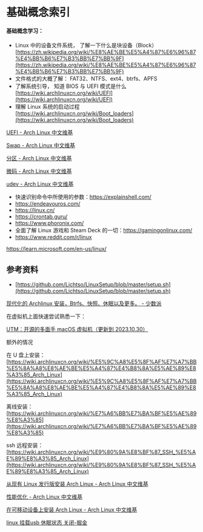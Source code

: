 # 基础概念索引

#### 基础概念学习：

- Linux 中的设备文件系统， 了解一下什么是块设备（Block） [https://zh.wikipedia.org/wiki/%E8%AE%BE%E5%A4%87%E6%96%87%E4%BB%B6%E7%B3%BB%E7%BB%9F](https://zh.wikipedia.org/wiki/%E8%AE%BE%E5%A4%87%E6%96%87%E4%BB%B6%E7%B3%BB%E7%BB%9F)
- 文件格式的大概了解： FAT32、NTFS、ext4、btrfs、APFS
- 了解系统引导， 知道 BIOS 与 UEFI 模式是什么[https://wiki.archlinuxcn.org/wiki/UEFI](https://wiki.archlinuxcn.org/wiki/UEFI)
- 理解 Linux 系统的启动过程 [https://wiki.archlinuxcn.org/wiki/Boot_loaders](https://wiki.archlinuxcn.org/wiki/Boot_loaders)

[UEFI - Arch Linux 中文维基](https://wiki.archlinuxcn.org/wiki/UEFI)

[Swap - Arch Linux 中文维基](https://wiki.archlinuxcn.org/wiki/Swap#%E4%BA%A4%E6%8D%A2%E6%96%87%E4%BB%B6)

[分区 - Arch Linux 中文维基](https://wiki.archlinuxcn.org/wiki/%E5%88%86%E5%8C%BA#%E5%B8%83%E5%B1%80%E7%A4%BA%E4%BE%8B)

[微码 - Arch Linux 中文维基](https://wiki.archlinuxcn.org/wiki/%E5%BE%AE%E7%A0%81)

[udev - Arch Linux 中文维基](https://wiki.archlinuxcn.org/wiki/Udev)

- 快速识别命令中所使用的参数：https://explainshell.com/
- https://endeavouros.com/
- https://linux.cn/
- https://crontab.guru/
- https://www.phoronix.com/
- 全面了解 Linux 游戏和 Steam Deck 的一切：https://gamingonlinux.com/
- https://www.reddit.com/r/linux


https://learn.microsoft.com/en-us/linux/

## 参考资料

- [https://github.com/Lichtso/LinuxSetup/blob/master/setup.sh](https://github.com/Lichtso/LinuxSetup/blob/master/setup.sh)

[现代化的 Archlinux 安装，Btrfs、快照、休眠以及更多。 - 少数派](https://sspai.com/post/78916)

在虚拟机上面快速尝试熟悉一下：

[UTM：开源的多面手 macOS 虚拟机（更新到 2023.10.30）](https://zhuanlan.zhihu.com/p/526352487)

额外的情况

在 U 盘上安装： [https://wiki.archlinuxcn.org/wiki/%E5%9C%A8%E5%8F%AF%E7%A7%BB%E5%8A%A8%E8%AE%BE%E5%A4%87%E4%B8%8A%E5%AE%89%E8%A3%85_Arch_Linux](https://wiki.archlinuxcn.org/wiki/%E5%9C%A8%E5%8F%AF%E7%A7%BB%E5%8A%A8%E8%AE%BE%E5%A4%87%E4%B8%8A%E5%AE%89%E8%A3%85_Arch_Linux)

离线安装： [https://wiki.archlinuxcn.org/wiki/%E7%A6%BB%E7%BA%BF%E5%AE%89%E8%A3%85](https://wiki.archlinuxcn.org/wiki/%E7%A6%BB%E7%BA%BF%E5%AE%89%E8%A3%85)

ssh 远程安装：[https://wiki.archlinuxcn.org/wiki/%E9%80%9A%E8%BF%87_SSH_%E5%AE%89%E8%A3%85_Arch_Linux](https://wiki.archlinuxcn.org/wiki/%E9%80%9A%E8%BF%87_SSH_%E5%AE%89%E8%A3%85_Arch_Linux)

[从现有 Linux 发行版安装 Arch Linux - Arch Linux 中文维基](https://wiki.archlinuxcn.org/wiki/%E4%BB%8E%E7%8E%B0%E6%9C%89_Linux_%E5%8F%91%E8%A1%8C%E7%89%88%E5%AE%89%E8%A3%85_Arch_Linux)

[性能优化 - Arch Linux 中文维基](https://wiki.archlinuxcn.org/wiki/%E6%80%A7%E8%83%BD%E4%BC%98%E5%8C%96)

[在可移动设备上安装 Arch Linux - Arch Linux 中文维基](https://wiki.archlinuxcn.org/wiki/%E5%9C%A8%E5%8F%AF%E7%A7%BB%E5%8A%A8%E8%AE%BE%E5%A4%87%E4%B8%8A%E5%AE%89%E8%A3%85_Arch_Linux)

[linux 挂载usb 休眠状态 关闭-掘金](https://juejin.cn/s/linux%20%E6%8C%82%E8%BD%BDusb%20%E4%BC%91%E7%9C%A0%E7%8A%B6%E6%80%81%20%E5%85%B3%E9%97%AD)
